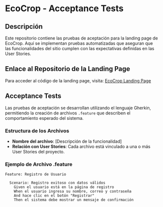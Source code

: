 # EcoCrop - Acceptance Tests

## Descripción

Este repositorio contiene las pruebas de aceptación para la landing page de EcoCrop. Aquí se implementan pruebas automatizadas que aseguran que las funcionalidades del sitio cumplen con las expectativas definidas en las User Stories.

## Enlace al Repositorio de la Landing Page

Para acceder al código de la landing page, visita: [EcoCrop Landing Page](https://github.com/JhosepAC/EcoCrop)

## Acceptance Tests

Las pruebas de aceptación se desarrollan utilizando el lenguaje Gherkin, permitiendo la creación de archivos `.feature` que describen el comportamiento esperado del sistema.

### Estructura de los Archivos

- **Nombre del archivo**: [Descripción de la funcionalidad]
- **Relación con User Stories**: Cada archivo está vinculado a una o más User Stories del proyecto.

### Ejemplo de Archivo .feature

```gherkin
Feature: Registro de Usuario

  Scenario: Registro exitoso con datos válidos
    Given el usuario está en la página de registro
    When el usuario ingresa su nombre, correo y contraseña
    And hace clic en el botón "Registrar"
    Then el sistema debe mostrar un mensaje de confirmación
```
